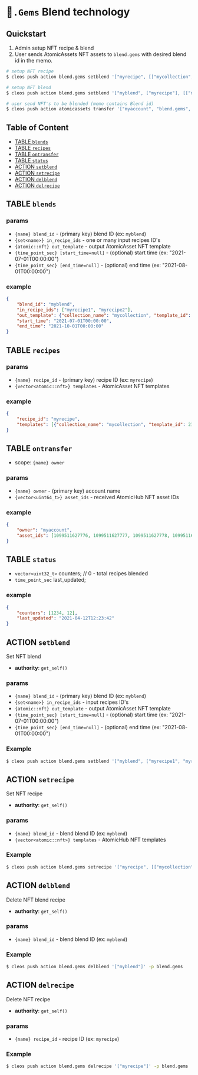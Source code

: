 # 💎`.Gems` Blend technology

## Quickstart

1. Admin setup NFT recipe & blend
2. User sends AtomicAssets NFT assets to `blend.gems` with desired blend id in the memo.

```bash
# setup NFT recipe
$ cleos push action blend.gems setblend '["myrecipe", [["mycollection", 123], ["mycollection", 456]]]' -p blend.gems

# setup NFT blend
$ cleos push action blend.gems setblend '["myblend", ["myrecipe"], [["mycollection", 789]], "2021-11-16T00:00:00", "2021-12-01T00:00:00"]' -p blend.gems

# user send NFT's to be blended (memo contains Blend id)
$ cleos push action atomicassets transfer '["myaccount", "blend.gems", [1099512167123, 1099512167124], "myblend"]' -p myaccount
```

## Table of Content

- [TABLE `blends`](#table-blends)
- [TABLE `recipes`](#table-recipes)
- [TABLE `ontransfer`](#table-ontransfer)
- [TABLE `status`](#table-status)
- [ACTION `setblend`](#action-setblend)
- [ACTION `setrecipe`](#action-setrecipe)
- [ACTION `delblend`](#action-delblend)
- [ACTION `delrecipe`](#action-delrecipe)

## TABLE `blends`

### params

- `{name} blend_id` - (primary key) blend ID (ex: `myblend`)
- `{set<name>} in_recipe_ids` - one or many input recipes ID's
- `{atomic::nft} out_template` - output AtomicAsset NFT template
- `{time_point_sec} [start_time=null]` - (optional) start time (ex: "2021-07-01T00:00:00")
- `{time_point_sec} [end_time=null]` - (optional) end time (ex: "2021-08-01T00:00:00")

### example

```json
{
    "blend_id": "myblend",
    "in_recipe_ids": ["myrecipe1", "myrecipe2"],
    "out_template": {"collection_name": "mycollection", "template_id": 21883},
    "start_time": "2021-07-01T00:00:00",
    "end_time": "2021-10-01T00:00:00"
}
```

## TABLE `recipes`

### params

- `{name} recipe_id` - (primary key) recipe ID (ex: `myrecipe`)
- `{vector<atomic::nft>} templates` - AtomicAsset NFT templates

### example

```json
{
    "recipe_id": "myrecipe",
    "templates": [{"collection_name": "mycollection", "template_id": 21883}]
}
```

## TABLE `ontransfer`

- scope: `{name} owner`

### params

- `{name} owner` - (primary key) account name
- `{vector<uint64_t>} asset_ids` - received AtomicHub NFT asset IDs

### example

```json
{
    "owner": "myaccount",
    "asset_ids": [1099511627776, 1099511627777, 1099511627778, 1099511627779]
}
```

## TABLE `status`

- `vector<uint32_t>` counters;   // 0 - total recipes blended
- `time_point_sec` last_updated;

### example

```json
{
    "counters": [1234, 12],
    "last_updated": "2021-04-12T12:23:42"
}
```

## ACTION `setblend`

Set NFT blend

- **authority**: `get_self()`

### params

- `{name} blend_id` - (primary key) blend ID (ex: `myblend`)
- `{set<name>} in_recipe_ids` - input recipes ID's
- `{atomic::nft} out_template` - output AtomicAsset NFT template
- `{time_point_sec} [start_time=null]` - (optional) start time (ex: "2021-07-01T00:00:00")
- `{time_point_sec} [end_time=null]` - (optional) end time (ex: "2021-08-01T00:00:00")

### Example

```bash
$ cleos push action blend.gems setblend '["myblend", ["myrecipe1", "myrecipe2"], ["mycollection", 789], "2021-11-01T00:00:00", "2021-12-01T00:00:00"]' -p blend.gems
```

## ACTION `setrecipe`

Set NFT recipe

- **authority**: `get_self()`

### params

- `{name} blend_id` - blend blend ID (ex: `myblend`)
- `{vector<atomic::nft>} templates` - AtomicHub NFT templates

### Example

```bash
$ cleos push action blend.gems setrecipe '["myrecipe", [["mycollection", 123], ["mycollection", 456]]]' -p blend.gems
```

## ACTION `delblend`

Delete NFT blend recipe

- **authority**: `get_self()`

### params

- `{name} blend_id` - blend blend ID (ex: `myblend`)

### Example

```bash
$ cleos push action blend.gems delblend '["myblend"]' -p blend.gems
```

## ACTION `delrecipe`

Delete NFT recipe

- **authority**: `get_self()`

### params

- `{name} recipe_id` - recipe ID (ex: `myrecipe`)

### Example

```bash
$ cleos push action blend.gems delrecipe '["myrecipe"]' -p blend.gems
```